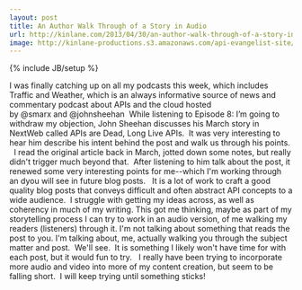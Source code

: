 ```yaml
---
layout: post
title: An Author Walk Through of a Story in Audio
url: http://kinlane.com/2013/04/30/an-author-walk-through-of-a-story-in-audio/
image: http://kinlane-productions.s3.amazonaws.com/api-evangelist-site/blog/Traffic-and-Weather.png
---
```

{% include JB/setup %}
<p>
     I was finally catching up on all my podcasts this week, which includes Traffic and Weather, which is an always informative source of news and commentary podcast about APIs and the cloud hosted by @smarx and @johnsheehan  While listening to Episode 8: I’m going to withdraw my objection, John Sheehan discusses his March story in NextWeb called APIs are Dead, Long Live APIs.  It was very interesting to hear him describe his intent behind the post and walk us through his points.   I read the original article back in March, jotted down some notes, but really didn't trigger much beyond that.  After listening to him talk about the post, it renewed some very interesting points for me--which I'm working through an dyou will see in future blog posts.   It is a lot of work to craft a good quality blog posts that conveys difficult and often abstract API concepts to a wide audience.  I struggle with getting my ideas across, as well as coherency in much of my writing. This got me thinking, maybe as part of my storytelling process I can try to work in an audio version, of me walking my readers (listeners) through it. I'm not talking about something that reads the post to you. I'm talking about, me, actually walking you through the subject matter and post.  We'll see.  It is something I likely won't have time for with each post, but it would fun to try.   I really have been trying to incorporate more audio and video into more of my content creation, but seem to be falling short.  I will keep trying until something sticks!
</p>